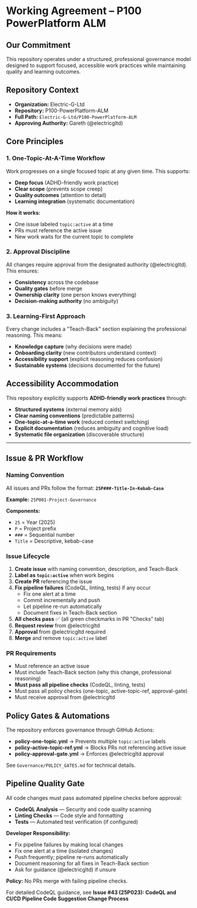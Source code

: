# Working Agreement – P100 PowerPlatform ALM

## Our Commitment

This repository operates under a structured, professional governance model designed to support focused, accessible work practices while maintaining quality and learning outcomes.

## Repository Context
- **Organization:** Electric-G-Ltd
- **Repository:** P100-PowerPlatform-ALM
- **Full Path:** `Electric-G-Ltd/P100-PowerPlatform-ALM`
- **Approving Authority:** Gareth (@electricgltd)

## Core Principles

### 1. One-Topic-At-A-Time Workflow
Work progresses on a single focused topic at any given time. This supports:
- **Deep focus** (ADHD-friendly work practice)
- **Clear scope** (prevents scope creep)
- **Quality outcomes** (attention to detail)
- **Learning integration** (systematic documentation)

**How it works:**
- One issue labeled `topic:active` at a time
- PRs must reference the active issue
- New work waits for the current topic to complete

### 2. Approval Discipline
All changes require approval from the designated authority (@electricgltd). This ensures:
- **Consistency** across the codebase
- **Quality gates** before merge
- **Ownership clarity** (one person knows everything)
- **Decision-making authority** (no ambiguity)

### 3. Learning-First Approach
Every change includes a "Teach-Back" section explaining the professional reasoning. This means:
- **Knowledge capture** (why decisions were made)
- **Onboarding clarity** (new contributors understand context)
- **Accessibility support** (explicit reasoning reduces confusion)
- **Sustainable systems** (decisions documented for the future)

## Accessibility Accommodation

This repository explicitly supports **ADHD-friendly work practices** through:
- **Structured systems** (external memory aids)
- **Clear naming conventions** (predictable patterns)
- **One-topic-at-a-time work** (reduced context switching)
- **Explicit documentation** (reduces ambiguity and cognitive load)
- **Systematic file organization** (discoverable structure)

---

## Issue & PR Workflow

### Naming Convention
All issues and PRs follow the format: **`25P###-Title-In-Kebab-Case`**

**Example:** `25P001-Project-Governance`

**Components:**
- `25` = Year (2025)
- `P` = Project prefix
- `###` = Sequential number
- `Title` = Descriptive, kebab-case

### Issue Lifecycle
1. **Create issue** with naming convention, description, and Teach-Back
2. **Label as `topic:active`** when work begins
3. **Create PR** referencing the issue
4. **Fix pipeline failures** (CodeQL, linting, tests) if any occur
   - Fix one alert at a time
   - Commit incrementally and push
   - Let pipeline re-run automatically
   - Document fixes in Teach-Back section
5. **All checks pass** ✅ (all green checkmarks in PR "Checks" tab)
6. **Request review** from @electricgltd
7. **Approval** from @electricgltd required
8. **Merge** and remove `topic:active` label

### PR Requirements
- Must reference an active issue
- Must include Teach-Back section (why this change, professional reasoning)
- **Must pass all pipeline checks** (CodeQL, linting, tests)
- Must pass all policy checks (one-topic, active-topic-ref, approval-gate)
- Must receive approval from @electricgltd

## Policy Gates & Automations

The repository enforces governance through GitHub Actions:

- **policy-one-topic.yml** → Prevents multiple `topic:active` labels
- **policy-active-topic-ref.yml** → Blocks PRs not referencing active issue
- **policy-approval-gate.yml** → Enforces @electricgltd approval

See `Governance/POLICY_GATES.md` for technical details.

## Pipeline Quality Gate

All code changes must pass automated pipeline checks before approval:
- **CodeQL Analysis** — Security and code quality scanning
- **Linting Checks** — Code style and formatting
- **Tests** — Automated test verification (if configured)

**Developer Responsibility:**
- Fix pipeline failures by making local changes
- Fix one alert at a time (isolated changes)
- Push frequently; pipeline re-runs automatically
- Document reasoning for all fixes in Teach-Back section
- Ask for guidance (@electricgltd) if unsure

**Policy:** No PRs merge with failing pipeline checks.

For detailed CodeQL guidance, see **Issue #43 (25P023): CodeQL and CI/CD Pipeline Code Suggestion Change Process**
